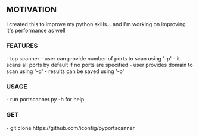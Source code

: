 <h2> MOTIVATION </h2>

I created this to improve my python skills... and I'm working on improving it's performance as well 


<h3>FEATURES</h3>
- tcp scanner 
- user can provide number of ports to scan using  '-p'
- it scans all ports by default if no ports are specified 
- user provides domain to scan using '-d'
- results can be saved using '-o'

<h3> USAGE</h3>
- run portscanner.py -h for help 

<h3> GET </h3>
 - git clone https://github.com/iconfig/pyportscanner
